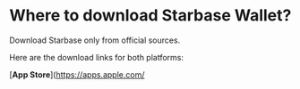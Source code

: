# Where to download Starbase Wallet?

Download Starbase only from official sources.

Here are the download links for both platforms:

[**App Store**](https://apps.apple.com/
